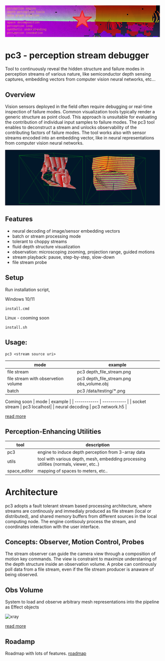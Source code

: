 ![perc3ption](/docs/perc_vision.png)

# pc3 - perception stream debugger 
Tool to continuously reveal the hidden structure and failure modes in perception streams of various nature, like semiconductor depth sensing captures, embedding vectors from computer vision neural networks, etc...

## Overview
Vision sensors deployed in the field often require debugging or real-time inspection of failure modes. Common visualization tools typically render a generic structure as point cloud. This approach is unsuitable for evaluating the contribution of individual input samples to failure modes.
The pc3 tool enables to deconstruct a stream and unlocks observability of the contributing factors of failure modes. The tool works also with sensor streams encoded into an embedding vector, like in neural representations from computer vision neural networks. 

![perc3ption](/docs/pc3_stream.png)

## Features
* neural decoding of image/sensor embedding vectors 
* batch or stream processing mode
* tolerant to choppy streams
* fluid depth structure visualization
* observation: microscoping zooming, projection range, guided motions
* stream playback: pause, step-by-step, slow-down
* file stream probe

## Setup
Run installation script,

Windows 10/11
```
install.cmd
```

Linux - cooming soon
```
install.sh
```


## Usage:
```
pc3 <stream source uri>
```

|  mode    | example | 
| ------------ | ------------ |
| file stream     | pc3 depth_file_stream.png |
| file stream with observetion volume | pc3 depth_file_stream.png obs_volume.obj |
| batch      | pc3 /data/testing/*.png |

Coming soon 
|  mode    | example | 
| ------------ | ------------ |
| socket stream   | pc3 localhost|
| neural decoding | pc3 network.h5 |

[read more](./docs/readme_pc3_gpu.md)

## Perception-Enhancing Utilities
| tool      | description  | 
| ------------ | ------------ |
| pc3              | engine to induce depth perception from 3-array data |
| utils        | tool with various depth, mesh, embedding processing utilities (normals, viewer, etc..) |
| space_editor | mapping of spaces to meters, etc.. |


# Architecture
pc3 adopts a fault tolerant stream based processing architecture, where streams are continously and immedialy produced as file stream (local or distributed), and shared memory buffers from different sources in the local computing node. The engine contisouly process the stream, and coordinates interaction with the user interface. 

## Concepts: Observer, Motion Control, Probes  
The stream observer can guide the camera view through a composition of motion key commands. The view is constraint to maximize understaning of the depth structure inside an observation volume. A probe can continously poll data from a file stream, even if the file stream producer is anaware of being observed. 

## Obs Volume
System to load and observe arbitrary mesh representations into the pipeline as Effect objects

![xray](https://user-images.githubusercontent.com/10095423/103164670-27641f80-47c3-11eb-93bc-e81bda8b871d.png)

[read more](./docs/architecture.md)


## Roadamp
Roadmap with lots of features.
[roadmap](/docs/roadmap.md)





